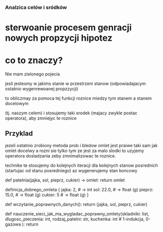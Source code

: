 ### Analzica celów i sródków

# sterwoanie procesem genracji nowych propzycji hipotez

# co to znaczy? 

Nie mam zielonego pojecia        

jesli jestesmy w jakims stanie w przestrzeni stanow (odpowiadajacym ostatnio wygenrewoanej propzzycji)

to obliczmay za pomoca tej funkcji roznice miedzy tym stanem a stanem docelowym 

(tj. naszym celem) i stosujemy taki srodek (majacy zwykle postac operatora), aby
zmniejyc te roznice

Przyklad
--------
jezeli ostatnio zrobiony metoda prob i bledow omlet jest praiwe taki sam jak omlet docelwy a rozni sie tylko tym ze jest za malo slodki to uzyjemy operatora dosladzania zeby zmnimalizowac te roznice. 

technike te stosujemy do kolejnych iteracji dla kolejnych stanow posrednich (startujac od stanu posredniego) az wygenerujemy stan koncowy





def patelnia(jajka, sol, pieprz, cukier) -> omlet:
    return omlet

definicja_dobrego_omleta {
    jajka: 2, # -> int
    sol: 22.0, # -> float (g)
    pieprz: 15.0, # -> float (g)
    cukier: 5 # -> float (g)
}

def wczytanie_poprawnych_danych():
    return (jajka, sol, pieprz, cukier)

def nauczenie_sieci_jak_ma_wygladac_poprawny_omlety(skladniki: list,
                                                    dlugosc_pieczenia: int,
                                                    rodzaj_patelni: str,
                                                    kuchenka: int # 1-indukcja, 0-gazowa
                                                    ):
    return



